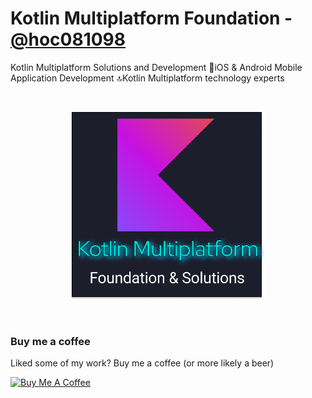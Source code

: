 # Kotlin Multiplatform Foundation - [@hoc081098](https://github.com/hoc081098)
Kotlin Multiplatform Solutions and Development 📱iOS & Android Mobile Application Development 🔝Kotlin Multiplatform technology experts

<br>

<p align="center">
  <img src="https://github.com/Kotlin-Multiplatform-Foundation/.github/blob/main/LOGO_KOTLIN_MULTIPLATFORM_FOUNDATION.png?raw=true" height="300"/>
</p>

<br>

### Buy me a coffee

Liked some of my work? Buy me a coffee (or more likely a beer)

<a href="https://www.buymeacoffee.com/hoc081098" target="_blank"><img src="https://cdn.buymeacoffee.com/buttons/v2/default-blue.png" alt="Buy Me A Coffee" height=64></a>

